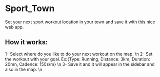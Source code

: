 # Sport_Town
Set your next sport workout location in your town and save it with this nice web app.

## How it works:
1- Select where do you like to do your next workout on the map. \n
2- Set the workout with your goal. Ex:{Type: Running, Distance: 3km, Duration: 20mn, Cadence: 150s/m} \n
3- Save it and it will appear in the sidebar and also in the map. \n
